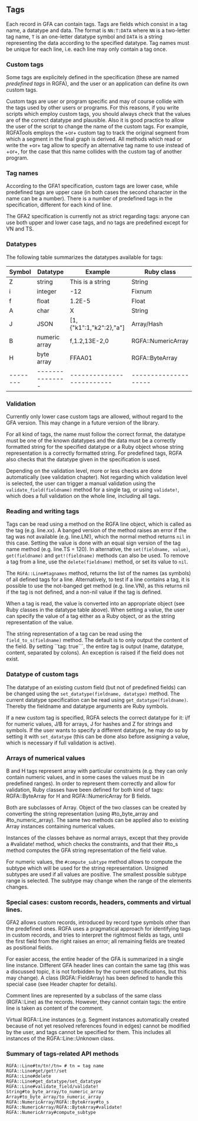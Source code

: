 ## Tags

Each record in GFA can contain tags. Tags are fields which consist in a tag
name, a datatype and data.  The format is ```NN:T:DATA``` where ``NN`` is a
two-letter tag name, ```T``` is an one-letter datatype symbol and ```DATA``` is
a string representing the data according to the specified datatype.  Tag names
must be unique for each line, i.e. each line may only contain a tag once.

### Custom tags

Some tags are explicitely defined in the specification (these are named
_predefined tags_ in RGFA), and the user or an application can define its own
custom tags.

Custom tags are user or program specific and may of course collide with the
tags used by other users or programs. For this reasons, if you write scripts
which employ custom tags, you should always check that the values are
of the correct datatype and plausible. Also it is good practice to allow the
user of the script to change the name of the custom tags. For example,
RGFATools employs the +or+ custom tag to track the original segment from
which a segment in the final graph is derived. All methods which read or write
the +or+ tag allow to specify an alternative tag name to use instead of +or+,
for the case that this name collides with the custom tag of another program.

### Tag names

According to the GFA1 specification, custom tags are lower case, while
predefined tags are upper case (in both cases the second character in the name
can be a number).  There is a number of predefined tags in the specification,
different for each kind of line.

The GFA2 specification is currently not as strict regarding tags: anyone can
use both upper and lower case tags, and no tags are predefined except for VN
and TS.

### Datatypes

The following table summarizes the datatypes available for tags:

| Symbol | Datatype      | Example                 | Ruby class         |
|--------|---------------|-------------------------|--------------------|
| Z      | string        | This is a string        | String             |
| i      | integer       | -12                     | Fixnum             |
| f      | float         | 1.2E-5                  | Float              |
| A      | char          | X                       | String             |
| J      | JSON          | [1,{"k1":1,"k2":2},"a"] | Array/Hash         |
| B      | numeric array | f,1.2,13E-2,0           | RGFA::NumericArray |
| H      | byte array    | FFAA01                  | RGFA::ByteArray    |
|--------|---------------|-------------------------|--------------------|

### Validation

Currently only lower case custom tags are allowed, without regard to the GFA
version. This may change in a future version of the library.

For all kind of tags, the name must follow the correct format, the datatype
must be one of the known datatypes and the data must be a correctly formatted
string for the specified datatype or a Ruby object whose string representation
is a correctly formatted string.  For predefined tags, RGFA also checks that
the datatype given in the specification is used.

Depending on the validation level, more or less checks are done automatically
(see validation chapter).  Not regarding which validation level is selected,
the user can trigger a manual validation using the
```validate_field(fieldname)``` method for a single tag, or using
```validate!```, which does a full validation on the whole line, including all
tags.

### Reading and writing tags

Tags can be read using a method on the RGFA line object, which is called as the
tag (e.g. line.xx). A banged version of the method raises an error if the
tag was not available (e.g. line.LN!), which the normal method returns
```nil``` in this case. Setting the value is done with an equal sign version of
the tag name method (e.g. line.TS = 120).  In alternative, the
```set(fieldname, value)```, ```get(fieldname)``` and ```get!(fieldname)```
methods can also be used.  To remove a tag from a line, use the
```delete(fieldname)``` method, or set its value to ```nil```.

The ```RGFA::Line#tagnames``` method, returns the list of the names (as
symbols) of all defined tags for a line.  Alternatively, to test if a line
contains a tag, it is possible to use the not-banged get method (e.g. line.VN),
as this returns nil if the tag is not defined, and a non-nil value if the tag
is defined.

When a tag is read, the value is converted into an appropriate object (see Ruby
classes in the datatype table above). When setting a value, the user can
specify the value of a tag either as a Ruby object, or as the string
representation of the value.

The string representation of a tag can be read using the
```field_to_s(fieldname)``` method. The default is to only output the content
of the field. By setting ``tag: true```, the entire tag is output (name,
datatype, content, separated by colons).  An exception is raised if the field
does not exist.

### Datatype of custom tags

The datatype of an existing custom field (but not of predefined fields) can be
changed using the ```set_datatype(fieldname, datatype)``` method.  The current
datatype specification can be read using ```get_datatype(fieldname)```. Thereby
the fieldname and datatype arguments are Ruby symbols.

If a new custom tag is specified, RGFA selects the correct datatype for it: i/f
for numeric values, J/B for arrays, J for hashes and Z for strings and symbols.
If the user wants to specify a different datatype, he may do so by setting it
with ```set_datatype``` (this can be done also before assigning a value, which
is necessary if full validation is active).

### Arrays of numerical values

B and H tags represent array with particular constraints (e.g. they can only
contain numeric values, and in some cases the values must be in predefined
ranges).  In order to represent them correctly and allow for validation, Ruby
classes have been defined for both kind of tags: RGFA::ByteArray for H and
RGFA::NumericArray for B fields.

Both are subclasses of Array.  Object of the two classes can be created by
converting the string representation (using #to_byte_array and
#to_numeric_array). The same two methods can be applied also to existing Array
instances containing numerical values.

Instances of the classes behave as normal arrays, except that they provide a
#validate! method, which checks the constraints, and that their #to_s method
computes the GFA string representation of the field value.

For numeric values, the ```#compute_subtype``` method allows to compute the
subtype which will be used for the string representation.  Unsigned subtypes
are used if all values are positive.  The smallest possible subtype range is
selected.  The subtype may change when the range of the elements changes.

### Special cases: custom records, headers, comments and virtual lines.

GFA2 allows custom records, introduced by record type symbols other than the
predefined ones. RGFA uses a pragmatical approach for identifying tags in
custom records, and tries to interpret the rightmost fields as tags, until the
first field from the right raises an error; all remaining fields are treated as
positional fields.

For easier access, the entire header of the GFA is summarized in a single line
instance. Different GFA header lines can contain the same tag (this was a
discussed topic, it is not forbidden by the current specifications, but this
may change). A class (RGFA::FieldArray) has been defined to handle this special
case (see Header chapter for details).

Comment lines are represented by a subclass of the same class (RGFA::Line) as
the records. However, they cannot contain tags: the entire line is taken as
content of the comment.

Virtual RGFA::Line instances (e.g. Segment instances automatically created
because of not yet resolved references found in edges) cannot be modified by
the user, and tags cannot be specified for them. This includes all instances of
the RGFA::Line::Unknown class.

### Summary of tags-related API methods

```
RGFA::Line#tn/tn!/tn= # tn = tag name
RGFA::Line#get/get!/set
RGFA::Line#delete
RGFA::Line#get_datatype/set_datatype
RGFA::Line#validate_field/validate!
String#to_byte_array/to_numeric_array
Array#to_byte_array/to_numeric_array
RGFA::NumericArray/RGFA::ByteArray#to_s
RGFA::NumericArray/RGFA::ByteArray#validate!
RGFA::NumericArray#compute_subtype
```
